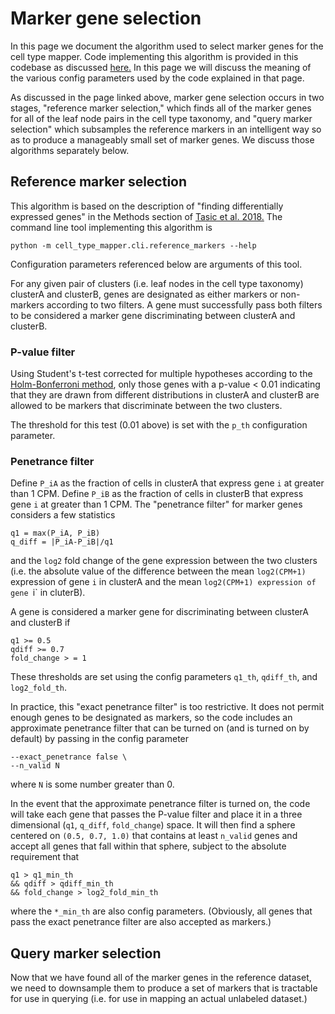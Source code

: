 # Marker gene selection

In this page we document the algorithm used to select marker genes
for the cell type mapper. Code implementing this algorithm
is provided in this codebase as discussed
[here.](../input_data_files/marker_gene_lookup.md#creating-the-marker-gene-lookup-table)
In this page we will discuss the meaning of the various config
parameters used by the code explained in that page.

As discussed in the page linked above, marker gene selection
occurs in two stages, "reference marker selection," which
finds all of the marker genes for all of the leaf node pairs
in the cell type taxonomy, and "query marker selection" which
subsamples the reference markers in an intelligent way so as
to produce a manageably small set of marker genes.
We discuss those algorithms separately below.

## Reference marker selection

This algorithm is based on the description of
"finding differentially expressed genes" in the Methods
section of
[Tasic et al. 2018.](https://doi.org/10.1038/s41586-018-0654-5)
The command line tool implementing this algorithm is
```
python -m cell_type_mapper.cli.reference_markers --help
```
Configuration parameters referenced below are arguments
of this tool.

For any given pair of clusters (i.e. leaf nodes in the cell
type taxonomy) clusterA and clusterB, genes are designated
as either markers or non-markers according to two filters.
A gene must successfully pass both filters to be considered
a marker gene discriminating between clusterA and clusterB.

### P-value filter

Using Student's t-test corrected for multiple hypotheses
according to the
[Holm-Bonferroni method](https://en.wikipedia.org/wiki/Holm-Bonferroni_method),
only those genes with a p-value < 0.01 indicating that they are
drawn from different distributions in clusterA and clusterB
are allowed to be markers that discriminate between the
two clusters.

The threshold for this test (0.01 above) is set with the
`p_th` configuration parameter.

### Penetrance filter

Define `P_iA` as the fraction of cells in clusterA that express
gene `i` at greater than 1 CPM. Define `P_iB` as the fraction of
cells in clusterB that express gene `i` at greater than 1 CPM.
The "penetrance filter" for marker genes considers a few statistics
```
q1 = max(P_iA, P_iB)
q_diff = |P_iA-P_iB|/q1
```
and the `log2` fold change of the gene expression between
the two clusters (i.e. the absolute value of the difference
between the mean `log2(CPM+1)` expression of gene `i` in
clusterA and the mean `log2(CPM+1) expression of gene `i`
in cluterB).

A gene is considered a marker gene for discriminating between
clusterA and clusterB if

```
q1 >= 0.5
qdiff >= 0.7
fold_change > = 1
```

These thresholds are set using the config parameters
`q1_th`, `qdiff_th`, and `log2_fold_th`.

In practice, this "exact penetrance filter" is too restrictive.
It does not permit enough genes to be designated as markers, so
the code includes an approximate penetrance filter that can be
turned on (and is turned on by default) by passing in the
config parameter
```
--exact_penetrance false \
--n_valid N
```
where `N` is some number greater than 0.

In the event that the approximate penetrance filter is turned on,
the code will take each gene that passes the P-value filter and
place it in a three dimensional (`q1`, `q_diff`, `fold_change`) space.
It will then find a sphere centered on `(0.5, 0.7, 1.0)` that contains
at least `n_valid` genes and accept all genes that fall within
that sphere, subject to the absolute requirement that

```
q1 > q1_min_th
&& qdiff > qdiff_min_th
&& fold_change > log2_fold_min_th
```
where the `*_min_th` are also config parameters.
(Obviously, all genes that pass the exact penetrance filter
are also accepted as markers.)


## Query marker selection

Now that we have found all of the marker genes in the
reference dataset, we need to downsample them to produce
a set of markers that is tractable for use in querying
(i.e. for use in mapping an actual unlabeled dataset.)
